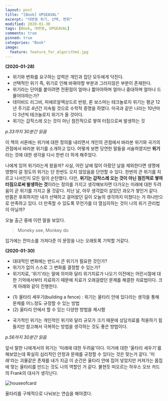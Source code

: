 ```yaml
---
layout: post
title: "[Book] UPGEAVAL"
excerpt: "대변동 위기, 선택, 변화"
modified: 2020-01-30
tags: [Book, 대변동, UPGEAVAL]
comments: true
pinned: true
categories: "Book"
image:
  feature: feature_for_algorithm1.jpg
---
```


**(2020-01-28)**

- 위기와 변화를 요구하는 압력은 개인과 집단 모두에게 닥친다.
- 선택적인 위기 즉, 위기로 인해 바꿔야할 부분과 그러지않은 부분이 존재한다.
- 위기라는 단어를 붙이려면 전환점이 얼마나 짧아야하며 얼마나 중대하며 얼마나 드물어야하는가?
- 데이비드 리그비, 피에르알렉상드르 반랑, 론 보스마는 테크놀로지 위기는 평균 12년 주기로 4년간 지속될 것으로 수학적 증명을 하였다. 미국과 같은 나라는 10년마다 3년씩 테크놀로지 위기가 올 것이다.
- 위기는 갑작스레 오는 것이 아닌 점진적으로 쌓여 터짐으로써 발생하는 것

*p.33까지 30분간 읽음*

이 책의 서론에는 위기에 대한 정의를 내리면서 개인의 관점에서 바라본 위기와 국가의 관점에서 바라본 위기를 소개하고 있다. 어떻게 보면 당연한 말들을 서술하였지만 **위기**라는 것에 대한 생각을 다시 한번 더 하게 해주었다.

나에게 있어 위기라는게 왔을까? 사실, 어린 날에 많이 아팠던 날을 제외한다면 생명에 영향이 갈 정도의 위기는 단 한번도 오지 않았음을 단언할 수 있다. 한번의 큰 위기를 치르고 나서인지 모든 일이 순탄했다. 다만, **위기는 갑작스레 오는 것이 아닌 점진적로 쌓여 터짐으로써 발생하는 것**이라는 정의를 가지고 생각해보자면 다가오는 미래에 대한 두려움이 곧 위기를 가지고 올 것같다. 지난 날, 아무 생각없이 살았던 과오가 쌓인거 같다. 반쯤은 후회하지만 내가 선택하고 걸어왔던 길이 오늘의 생각까지 미쳤다는 거 하나만으로 만족하고 있다. 더 만족할 수 있도록 무언가를 더 열심히하는 것이 나의 위기 관리법이 아닐까?

오늘 출근 중에 이런 말을 보았다.
>Moneky see, Monkey do

입가에는 잔미소를 가져다준 이 문장을 나는 오래토록 기억할 거같다.

**(2020-01-30)**

- 대대적인 변화에는 반드시 큰 위기가 필요한 것인가?
- 위기가 없이 스스로 그 변화를 결정할 수 있는가?
- 위기치료, '위기'라는 말에 의미와 달리 위기치료가 나오기 이전에는 어린시절에 대한 기억에서부터 치료하기 때문에 치료가 오래걸렸던 문제를 해결한 치료법이다. 크게 아래와 같이 진행한다.
* (1) 울타리 세우기(building a fence) : 위기는 울타리 안에 있다라는 생각을 통해 문제를 어느정도 규정할 수 있는 방법
* (2) 울타리 안에서 할 수 있는 다양한 방법을 제시함
- 국가적인 위기는 개인적인 위기와 달리 규모가 크기 때문에 상담치료를 적용하기 힘들지만 참고해서 극복하는 방법을 생각하는 것도 좋은 방법이다.

*p.56까지 30분간 읽음*

앞서 말한 나에게서의 위기는 '미래에 대한 두려움'이다. 이거에 대한 '울타리 세우기'를 해보았는데 확실히 심리적인 안정과 문제를 규정할 수 있다는 것은 맞는거 같다. '미래'라는 괴물같은 존재를 내가 지금 이 순간은 울타리 안에 집어 넣었지만 커져가는 몸집에 맞는 울타리를 만드는 것도 나의 역할인 거 같다. 불현듯 떠오르는 하우스 오브 카드의 Frank의 대사가 생각난다.

![houseofcard](https://media.vingle.net/images/ca_l/53ncn9vm3u.jpg)

울타리를 구체적으로 나눠보는 연습을 해야겠다.